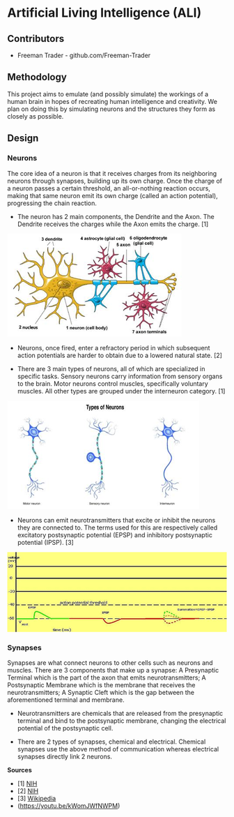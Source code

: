 # Artificial Living Intelligence (ALI)
## Contributors
* Freeman Trader - github.com/Freeman-Trader

## Methodology
This project aims to emulate (and possibly simulate) the workings of a human brain in hopes of recreating human intelligence and creativity. We plan on doing this by simulating neurons and the structures they form as closely as possible.

## Design
### Neurons
The core idea of a neuron is that it receives charges from its neighboring neurons through synapses, building up its own charge. Once the charge of a neuron passes a certain threshold, an all-or-nothing reaction occurs, making that same neuron emit its own charge (called an action potential), progressing the chain reaction.

* The neuron has 2 main components, the Dendrite and the Axon. The Dendrite receives the charges while the Axon emits the charge. [1]

![Neuron Architecture](README-data/NeuronArchitecture.jpg)

* Neurons, once fired, enter a refractory period in which subsequent action potentials are harder to obtain due to a lowered natural state. [2]

* There are 3 main types of neurons, all of which are specialized in specific tasks. Sensory neurons carry information from sensory organs to the brain. Motor neurons control muscles, specifically voluntary muscles. All other types are grouped under the interneuron category. [1]

![Neuron Types](README-data/TypesOfNeurons.jpg)

* Neurons can emit neurotransmitters that excite or inhibit the neurons they are connected to. The terms used for this are respectively called excitatory postsynaptic potential (EPSP) and inhibitory postsynaptic potential (IPSP). [3]

![Action Potential](README-data/IPSPsummation.jpg)

### Synapses
Synapses are what connect neurons to other cells such as neurons and muscles. There are 3 components that make up a synapse: A Presynaptic Terminal which is the part of the axon that emits neurotransmitters; A Postsynaptic Membrane which is the membrane  that receives the neurotransmitters; A Synaptic Cleft which is the gap between the aforementioned terminal and membrane.

* Neurotransmitters are chemicals that are released from the presynaptic terminal and bind to the postsynaptic membrane, changing the electrical potential of the postsynaptic cell.

* There are 2 types of synapses, chemical and electrical. Chemical synapses use the above method of communication whereas electrical synapses directly link 2 neurons.

**Sources**
* [1] [NIH](https://www.ninds.nih.gov/health-information/public-education/brain-basics/brain-basics-life-and-death-neuron)
* [2] [NIH](https://www.ncbi.nlm.nih.gov/books/NBK11146/)
* [3] [Wikipedia](https://en.wikipedia.org/wiki/Neuron)
* (https://youtu.be/kWomJWfNWPM)
